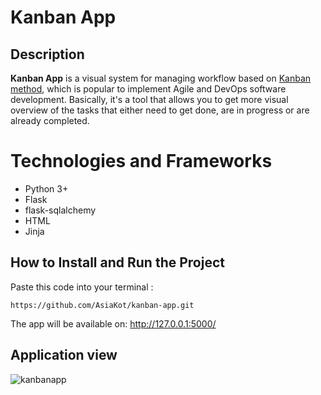 # Kanban App

## Description
<b>Kanban App</b> is a visual system for managing workflow based on [Kanban method](https://en.wikipedia.org/wiki/Kanban_(development)), which is popular to implement Agile and DevOps software development. 
Basically, it's a tool that allows you to get more visual overview of the tasks that either need to get done, are in progress or are already completed.

# Technologies and Frameworks

* Python 3+
* Flask
* flask-sqlalchemy
* HTML
* Jinja

## How to Install and Run the Project

Paste this code into your terminal : 

```
https://github.com/AsiaKot/kanban-app.git
```

The app will be available on: http://127.0.0.1:5000/

## Application view

![kanbanapp](https://user-images.githubusercontent.com/86662368/154773700-ffd4d899-acc1-4521-9512-8a6374372087.png)
